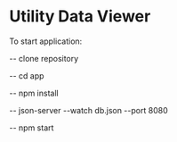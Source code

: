 # Utility Data Viewer
To start application:

-- clone repository

-- cd app

-- npm install

-- json-server --watch db.json --port 8080

-- npm start
